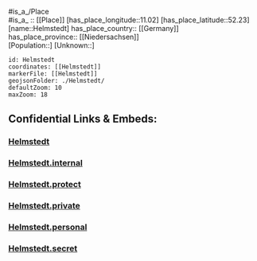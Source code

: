 ﻿---
location: [52.23,11.02] 
mapzoom: [7,12] 
mapmarker: city 
type: City
tags:
- geo/City


SpocWebEntityId: 30878
isDeleted: false
confidential: public

---
#is_a_/Place  
#is_a_ :: [[Place]] 
[has_place_longitude::11.02] 
[has_place_latitude::52.23] 
[name::Helmstedt] 
has_place_country:: [[Germany]]  
has_place_province:: [[Niedersachsen]]  
[Population::] 
[Unknown::] 


```leaflet
id: Helmstedt
coordinates: [[Helmstedt]] 
markerFile: [[Helmstedt]] 
geojsonFolder: ./Helmstedt/
defaultZoom: 10 
maxZoom: 18
```


## Confidential Links & Embeds: 

### [Helmstedt](/_public/Earth/Continent/Europe/Europe~Central/Germany/Germany~West/Niedersachsen/counties~Niedersachsen/Helmstedt.md) 

### [Helmstedt.internal](/_internal/Earth/Continent/Europe/Europe~Central/Germany/Germany~West/Niedersachsen/counties~Niedersachsen/Helmstedt.internal.md) 

### [Helmstedt.protect](/_protect/Earth/Continent/Europe/Europe~Central/Germany/Germany~West/Niedersachsen/counties~Niedersachsen/Helmstedt.protect.md) 

### [Helmstedt.private](/_private/Earth/Continent/Europe/Europe~Central/Germany/Germany~West/Niedersachsen/counties~Niedersachsen/Helmstedt.private.md) 

### [Helmstedt.personal](/_personal/Earth/Continent/Europe/Europe~Central/Germany/Germany~West/Niedersachsen/counties~Niedersachsen/Helmstedt.personal.md) 

### [Helmstedt.secret](/_secret/Earth/Continent/Europe/Europe~Central/Germany/Germany~West/Niedersachsen/counties~Niedersachsen/Helmstedt.secret.md) 
